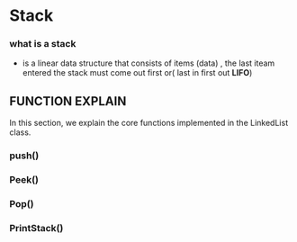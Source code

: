 # Stack
### what is a stack
- is a linear data structure that consists of items (data) , the last iteam entered the stack must come out first or( last in first out **LIFO**)  
  
## FUNCTION EXPLAIN
In this section, we explain the core functions implemented in the LinkedList class.

### push()
### Peek()
### Pop()
### PrintStack()
